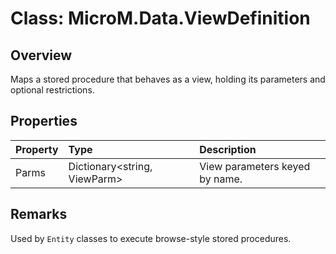 # Class: MicroM.Data.ViewDefinition

## Overview
Maps a stored procedure that behaves as a view, holding its parameters and optional restrictions.

## Properties
| Property | Type | Description |
|:--|:--|:--|
| Parms | Dictionary<string, ViewParm> | View parameters keyed by name. |

## Remarks
Used by `Entity` classes to execute browse-style stored procedures.
